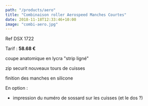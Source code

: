 ```yaml
---
path: "/products/aero"
title: "Combinaison roller Aerospeed Manches Courtes"
date: 2018-11-18T12:33:46+10:00
image: "combi-aero.jpg"
---
```


Ref DSX 1722

Tarif : **58.68 €**

coupe anatomique en lycra "strip ligné"

zip securit
nouveaux tours de cuisses

finition des manches en silicone

En option :
   - impression du numéro de sossard sur les cuisses (et le dos ?)
 